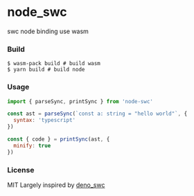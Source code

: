# node_swc
swc node binding use wasm

### Build

```shell
$ wasm-pack build # build wasm
$ yarn build # build node
```

### Usage

```js
import { parseSync, printSync } from 'node-swc'

const ast = parseSync(`const a: string = "hello world"`, {
  syntax: 'typescript'
})

const { code } = printSync(ast, {
  minify: true
})
```
### License

MIT Largely inspired by [deno_swc](https://github.com/nestdotland/deno_swc)
